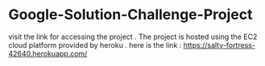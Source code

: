 # Google-Solution-Challenge-Project
visit the link for accessing the project .
The project is hosted using the EC2 cloud platform provided by heroku .
here is the link :
https://salty-fortress-42640.herokuapp.com/
